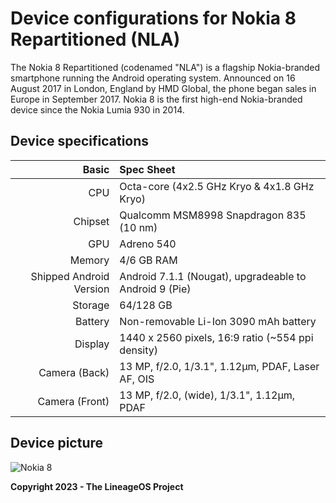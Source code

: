 # Device configurations for Nokia 8 Repartitioned (NLA)

The Nokia 8 Repartitioned (codenamed "NLA") is a flagship Nokia-branded smartphone running the Android operating system. Announced on 16 August 2017 in London, England by HMD Global, the phone began sales in Europe in September 2017. Nokia 8 is the first high-end Nokia-branded device since the Nokia Lumia 930 in 2014.

## Device specifications
| Basic                   | Spec Sheet                                                                                                                     |
| -----------------------:|:------------------------------------------------------------------------------------------------------------------------------ |
| CPU                     | Octa-core (4x2.5 GHz Kryo & 4x1.8 GHz Kryo)                                                                           |
| Chipset                 | Qualcomm MSM8998 Snapdragon 835 (10 nm)                                                                                                 |
| GPU                     | Adreno 540                                                                                                                     |
| Memory                  | 4/6 GB RAM                                                                                                                     |
| Shipped Android Version | Android 7.1.1 (Nougat), upgradeable to Android 9 (Pie)                                                                                                                            |
| Storage                 | 64/128 GB                                                                                                                          |
| Battery                 | Non-removable Li-Ion 3090 mAh battery                                                                                           |
| Display                 | 1440 x 2560 pixels, 16:9 ratio (~554 ppi density)                                                                              |
| Camera (Back)           | 13 MP, f/2.0, 1/3.1", 1.12µm, PDAF, Laser AF, OIS                                                                              |
| Camera (Front)          | 13 MP, f/2.0, (wide), 1/3.1", 1.12µm, PDAF                                                                                                    |
## Device picture

![Nokia 8](https://cdn.arstechnica.net/wp-content/uploads/sites/3/2017/08/small-Nokia-8-Family-1.jpg)

**Copyright 2023 - The LineageOS Project**
